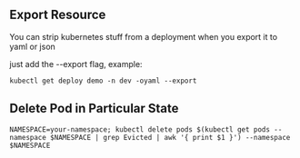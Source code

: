 ## Export Resource

You can strip kubernetes stuff from a deployment when you export it to yaml or json

just add the --export flag, example:

```
kubectl get deploy demo -n dev -oyaml --export
```

## Delete Pod in Particular State

```
NAMESPACE=your-namespace; kubectl delete pods $(kubectl get pods --namespace $NAMESPACE | grep Evicted | awk '{ print $1 }') --namespace $NAMESPACE
```

